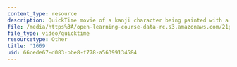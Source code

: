 ```yaml
---
content_type: resource
description: QuickTime movie of a kanji character being painted with a brush.
file: /media/https%3A/open-learning-course-data-rc.s3.amazonaws.com/21g-504-japanese-iv-spring-2009/66cede67d083bbe8f778a56399134584_1669.mov
file_type: video/quicktime
resourcetype: Other
title: '1669'
uid: 66cede67-d083-bbe8-f778-a56399134584
---
```

